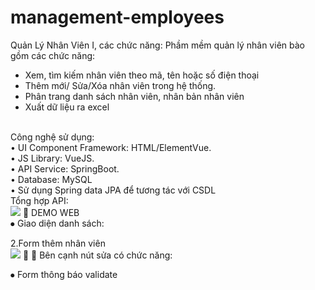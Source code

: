# management-employees
Quản Lý Nhân Viên
I, các chức năng:
Phầm mềm quản lý nhân viên bào gồm các chức năng:
- Xem, tìm kiếm nhân viên theo mã, tên hoặc số điện thoại
- Thêm mới/ Sửa/Xóa nhân viên trong hệ thống.
- Phân trang danh sách nhân viên, nhân bản nhân viên
- Xuất dữ liệu ra excel
<br/>
Công nghệ sử dụng:
<br/>
• UI Component Framework: HTML/ElementVue.
<br/>
• JS Library: VueJS.
<br/>
• API Service: SpringBoot.
<br/>
• Database: MySQL
<br/>
• Sử dụng Spring data JPA để tương tác với CSDL
<br/>
Tổng hợp API:      <br/>
  <image src="src/main/resources/image/dsfd.PNG"/>       
DEMO WEB <br/>
⦁	Giao diện danh sách: <br/>
 
2.Form thêm nhân viên <br/>
 <image src="src/main/resources/image/gg.PNG"/>

⦁	Bên cạnh nút sửa có chức năng: <br/>
 
⦁	Form thông báo validate 
 
